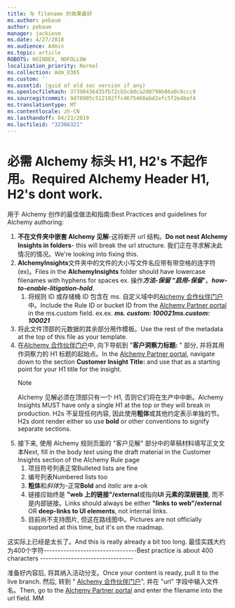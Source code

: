 ```yaml
---
title: 与 filename 的效果最好
ms.author: pebaum
author: pebaum
manager: jackiesm
ms.date: 4/27/2018
ms.audience: Admin
ms.topic: article
ROBOTS: NOINDEX, NOFOLLOW
localization_priority: Normal
ms.collection: Adm_O365
ms.custom: ''
ms.assetid: (guid of old soc version if any)
ms.openlocfilehash: 37398436435fb72cb5c8dca2d0798b86a0c8ccc9
ms.sourcegitcommit: 9d78905c512192ffc4675468abd2efc5f2e4baf4
ms.translationtype: MT
ms.contentlocale: zh-CN
ms.lasthandoff: 04/23/2019
ms.locfileid: "32366321"
---
```

# <a name="required-alchemy-header-h1-h2s-dont-work"></a><span data-ttu-id="17f5a-102">必需 Alchemy 标头 H1, H2's 不起作用。</span><span class="sxs-lookup"><span data-stu-id="17f5a-102">Required Alchemy Header H1, H2's dont work.</span></span>
<span data-ttu-id="17f5a-103">用于 Alchemy 创作的最佳做法和指南:</span><span class="sxs-lookup"><span data-stu-id="17f5a-103">Best Practices and guidelines for Alchemy authoring:</span></span>

1. <span data-ttu-id="17f5a-104">**不在文件夹中嵌套 Alchemy 见解**-这将断开 url 结构。</span><span class="sxs-lookup"><span data-stu-id="17f5a-104">**Do not nest Alchemy Insights in folders**- this will break the url structure.</span></span> <span data-ttu-id="17f5a-105">我们正在寻求解决此情况的情况。</span><span class="sxs-lookup"><span data-stu-id="17f5a-105">We're looking into fixing this.</span></span>
1. <span data-ttu-id="17f5a-106">**AlchemyInsights**文件夹中的文件的大小写文件名应带有带空格的连字符 (ex)。</span><span class="sxs-lookup"><span data-stu-id="17f5a-106">Files in the **AlchemyInsights** folder should have lowercase filenames with hyphens for spaces ex.</span></span> <span data-ttu-id="17f5a-107">操作***方法-保留 "启用-保留***"。</span><span class="sxs-lookup"><span data-stu-id="17f5a-107">***how-to-enable-litigation-hold***.</span></span>
    1. <span data-ttu-id="17f5a-108">将规则 ID 或存储桶 ID 包含在 ms. 自定义域中的[Alchemy 合作伙伴门户](https://alchemyportal.azurewebsites.net)中。</span><span class="sxs-lookup"><span data-stu-id="17f5a-108">Include the Rule ID or bucket ID from the [Alchemy Partner portal](https://alchemyportal.azurewebsites.net) in the ms.custom field.</span></span> <span data-ttu-id="17f5a-109">ex.</span><span class="sxs-lookup"><span data-stu-id="17f5a-109">ex.</span></span> <span data-ttu-id="17f5a-110">***ms. custom: 100021***</span><span class="sxs-lookup"><span data-stu-id="17f5a-110">***ms.custom: 100021***</span></span>
1. <span data-ttu-id="17f5a-111">将此文件顶部的元数据的其余部分用作模板。</span><span class="sxs-lookup"><span data-stu-id="17f5a-111">Use the rest of the metadata at the top of this file as your template.</span></span>
1. <span data-ttu-id="17f5a-112">在[Alchemy 合作伙伴门户](https://alchemyportal.azurewebsites.net)中, 向下导航到 "**客户洞察力标题:** " 部分, 并将其用作洞察力的 H1 标题的起始点。</span><span class="sxs-lookup"><span data-stu-id="17f5a-112">In the [Alchemy Partner portal](https://alchemyportal.azurewebsites.net), navigate down to the section **Customer Insight Title:** and use that as a starting point for your H1 title for the insight.</span></span> 
    > [!NOTE]
    > <span data-ttu-id="17f5a-113">Alchemy 见解必须在顶部只有一个 H1, 否则它们将在生产中中断。</span><span class="sxs-lookup"><span data-stu-id="17f5a-113">Alchemy Insights MUST have only a single H1 at the top or they will break in production.</span></span> <span data-ttu-id="17f5a-114">H2s 不呈现任何内容, 因此使用**粗体**或其他约定表示单独的节。</span><span class="sxs-lookup"><span data-stu-id="17f5a-114">H2s dont render either so use **bold** or other conventions to signify separate sections.</span></span>
1. <span data-ttu-id="17f5a-115">接下来, 使用 Alchemy 规则页面的 "客户见解" 部分中的草稿材料填写正文文本</span><span class="sxs-lookup"><span data-stu-id="17f5a-115">Next, fill in the body text using the draft material in the Customer Insights section of the Alchemy Rule page</span></span>
    1. <span data-ttu-id="17f5a-116">项目符号列表正常</span><span class="sxs-lookup"><span data-stu-id="17f5a-116">Bulleted lists are fine</span></span>
    1. <span data-ttu-id="17f5a-117">编号列表</span><span class="sxs-lookup"><span data-stu-id="17f5a-117">Numbered lists too</span></span>
    1. <span data-ttu-id="17f5a-118">**粗体**和*斜体*为-正常</span><span class="sxs-lookup"><span data-stu-id="17f5a-118">**Bold** and *italic* are a-ok</span></span>
    1. <span data-ttu-id="17f5a-119">链接应始终是 **"web 上的链接"/external**或指向**UI 元素的深层链接**, 而不是内部链接。</span><span class="sxs-lookup"><span data-stu-id="17f5a-119">Links should always be either **"links to web"/external** OR **deep-links to UI elements**, not internal links.</span></span>
    1. <span data-ttu-id="17f5a-120">目前尚不支持图片, 但这在路线图中。</span><span class="sxs-lookup"><span data-stu-id="17f5a-120">Pictures are not officially supported at this time, but it's on the roadmap.</span></span>

<span data-ttu-id="17f5a-121">这实际上已经是太长了。</span><span class="sxs-lookup"><span data-stu-id="17f5a-121">And this is really already a bit too long.</span></span> <span data-ttu-id="17f5a-122">最佳实践大约为400个字符---------------------------------</span><span class="sxs-lookup"><span data-stu-id="17f5a-122">Best practice is about 400 characters ---------------------------------</span></span>

<span data-ttu-id="17f5a-123">准备好内容后, 将其纳入活动分支。</span><span class="sxs-lookup"><span data-stu-id="17f5a-123">Once your content is ready, pull it to the live branch.</span></span> <span data-ttu-id="17f5a-124">然后, 转到 " [Alchemy 合作伙伴门户](https://alchemyportal.azurewebsites.net)", 并在 "url" 字段中输入文件名。</span><span class="sxs-lookup"><span data-stu-id="17f5a-124">Then, go to the [Alchemy Partner portal](https://alchemyportal.azurewebsites.net) and enter the filename into the url field.</span></span> <span data-ttu-id="17f5a-125">M</span><span class="sxs-lookup"><span data-stu-id="17f5a-125">M</span></span>